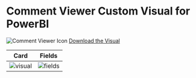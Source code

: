 # Comment Viewer Custom Visual for PowerBI

![Comment Viewer Icon](https://github.com/user-attachments/assets/fde3640f-1fe3-44d2-b20e-9c0648e5c3b9) [Download the Visual](https://github.com/pratyushkiran/comment_viewer_custom_visual_powerbi/raw/main/dist/reviewViewer1234.1.0.0.0.pbiviz)

| Card | Fields |
|---|---|
| ![visual](https://github.com/user-attachments/assets/17bbbc5a-fc53-4ffc-af58-614f040985c7) | ![fields](https://github.com/user-attachments/assets/ae7c51c3-2d89-4325-82b2-76c7bb577ee8) |


